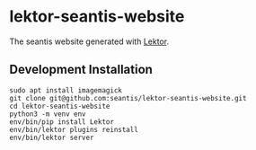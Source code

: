 # lektor-seantis-website

The seantis website generated with [Lektor](https://github.com/lektor/lektor).

## Development Installation

```
sudo apt install imagemagick
git clone git@github.com:seantis/lektor-seantis-website.git
cd lektor-seantis-website
python3 -m venv env
env/bin/pip install Lektor
env/bin/lektor plugins reinstall
env/bin/lektor server
```
